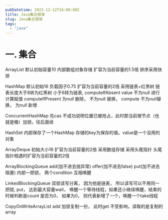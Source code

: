```yaml
---
pubDatetime: 2023-12-12T16:00:00Z
title: Java集合框架
slug: Java集合框架
tags:
  - "java"
---
```


# 一. 集合

ArrayList 默认初始容量10 内部数组对象存储 扩容为当前容量的1.5倍 排序采用快排

HashMap 默认初始16 负载因子0.75 扩容为当前容量的2倍 采用链表+红黑树 链表长度大于8转为红黑树 小于6转为链表, computeIfAbsent value 不为null 进行计算赋值 computeIfPresent 为null 删除， 不为null 替换， compute 不为null替换， 为null 新增

ConcurrentHashMap 先cas 不成功说明位置已被抢占，此时那当前根节点（也就是桶）加锁，往后面续

HashSet 内部保存了一个HashMap 存储的key为保存的值。value是一个没用的对象

ArrayDeque 初始大小16 扩容为当前容量的2倍 采用数组存储 采用头尾指针 头尾指针相遇时扩容为当前容量的2倍

ArrayBlockingQueue add(加不进去抛异常) offer(加不进去false) put(加不进去阻塞) 内部一把锁， 两个condition 互相唤醒

LinkedBlockingQueue 双锁读写分离， 因为他是链表， 所以读写可以不用同一把锁, put， 达到最大容量wait， 唤醒一个等待线程，如果还小继续唤醒，结束的时候判断是count 是否为0， 如果为0， 则代表新增了一个，唤醒一个take线程

CopyOnWriteArrayList add 加锁复制一份， 此时get 不受影响，读取的是复制的array
